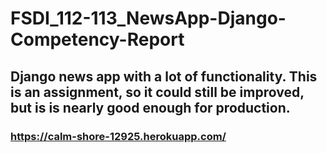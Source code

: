 # FSDI_112-113_NewsApp-Django-Competency-Report

## Django news app with a lot of functionality. This is an assignment, so it could still be improved, but is is nearly good enough for production.

### https://calm-shore-12925.herokuapp.com/
